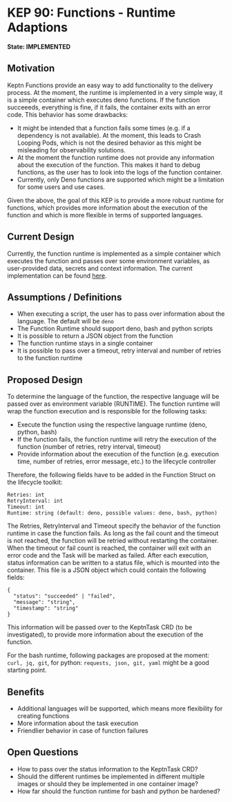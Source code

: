 # KEP 90: Functions - Runtime Adaptions

**State: IMPLEMENTED**

## Motivation
Keptn Functions provide an easy way to add functionality to the delivery process. At the moment, the runtime is implemented in a very simple way, it is a simple container which executes deno functions. If the function succeeeds, everything is fine, if it fails, the container exits with an error code. This behavior has some drawbacks:

* It might be intended that a function fails some times (e.g. if a dependency is not available). At the moment, this leads to Crash Looping Pods, which is not the desired behavior as this might be misleading for observability solutions.
* At the moment the function runtime does not provide any information about the execution of the function. This makes it hard to debug functions, as the user has to look into the logs of the function container.
* Currently, only Deno functions are supported which might be a limitation for some users and use cases.

Given the above, the goal of this KEP is to provide a more robust runtime for functions, which provides more information about the execution of the function and which is more flexible in terms of supported languages.

## Current Design
Currently, the function runtime is implemented as a simple container which executes the function and passes over some environment variables, as user-provided data, secrets and context information. The current implementation can be found [here](https://github.com/keptn/lifecycle-toolkit/tree/main/functions-runtime).

## Assumptions / Definitions
* When executing a script, the user has to pass over information about the language. The default will be `deno`
* The Function Runtime should support deno, bash and python scripts
* It is possible to return a JSON object from the function
* The function runtime stays in a single container
* It is possible to pass over a timeout, retry interval and number of retries to the function runtime

## Proposed Design
To determine the language of the function, the respective language will be passed over as environment variable (RUNTIME). The function runtime will wrap the function execution and is responsible for the following tasks:
* Execute the function using the respective language runtime (deno, python, bash)
* If the function fails, the function runtime will retry the execution of the function (number of retries, retry interval, timeout)
* Provide information about the execution of the function (e.g. execution time, number of retries, error message, etc.) to the lifecycle controller

Therefore, the following fields have to be added in the Function Struct on the lifecycle toolkit:
```
Retries: int
RetryInterval: int
Timeout: int
Runtime: string (default: deno, possible values: deno, bash, python)
```

The Retries, RetryInterval and Timeout specify the behavior of the function runtime in case the function fails. As long as the fail count and the timeout is not reached, the function will be retried without restarting the container. When the timeout or fail count is reached, the container will exit with an error code and the Task will be marked as failed. After each execution, status information can be written to a status file, which is mounted into the container. This file is a JSON object which could contain the following fields:

```
{
  "status": "succeeded" | "failed",
  "message": "string",
  "timestamp": "string"
}
``` 

This information will be passed over to the KeptnTask CRD (to be investigated), to provide more information about the execution of the function.

For the bash runtime, following packages are proposed at the moment: `curl, jq, git`, for python: `requests, json, git, yaml` might be a good starting point.

## Benefits
* Additional languages will be supported, which means more flexibility for creating functions
* More information about the task execution
* Friendlier behavior in case of function failures

## Open Questions
* How to pass over the status information to the KeptnTask CRD?
* Should the different runtimes be implemented in different multiple images or should they be implemented in one container image?
* How far should the function runtime for bash and python be hardened?